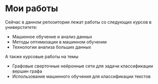 # Мои работы 

Сейчас в данном репозитории лежат работы со следующих курсов в универститете: 
- Машинное обучение и анализ данных
- Методы оптимизации в машинном обучении
- Технологии анализа больших данных

А также курсовые работы на темы
- Графовые сверточные нейронные сети для задачи классификации вершин графа
- Использование машинного обучения для классификации текстов
